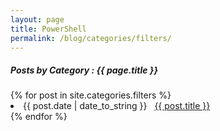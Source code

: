```yaml
---
layout: page
title: PowerShell
permalink: /blog/categories/filters/
---
```


<h5> Posts by Category : {{ page.title }} </h5>

<div class="card">
{% for post in site.categories.filters %}
 <li class="category-posts"><span>{{ post.date | date_to_string }}</span> &nbsp; <a href="{{ post.url }}">{{ post.title }}</a></li>
{% endfor %}
</div>
